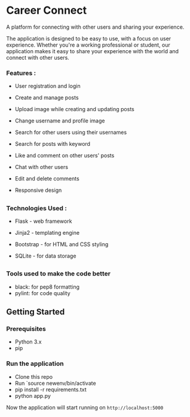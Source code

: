 
# Career Connect

A platform for connecting with other users and sharing your experience. 

The application is designed to be easy to use, with a focus on user experience. Whether you're a working professional or student, our application makes it easy to share your experience with the world and connect with other users.

###

### Features : 

- User registration and login

- Create and manage posts

- Upload image while creating and updating posts

- Change username and profile image

- Search for other users using their usernames

- Search for posts with keyword 

- Like and comment on other users' posts

- Chat with other users

- Edit and delete comments

- Responsive design

##
### Technologies Used : 

- Flask - web framework

- Jinja2 - templating engine

- Bootstrap - for HTML and CSS styling

- SQLite - for data storage


##
### Tools used to make the code better
- black: for pep8 formatting
- pylint: for code quality

## Getting Started

### Prerequisites

- Python 3.x
- pip

### Run the application
- Clone this repo
- Run `source newenv/bin/activate
- pip install -r requirements.txt
- python app.py

Now the application will start running on `http://localhost:5000`





